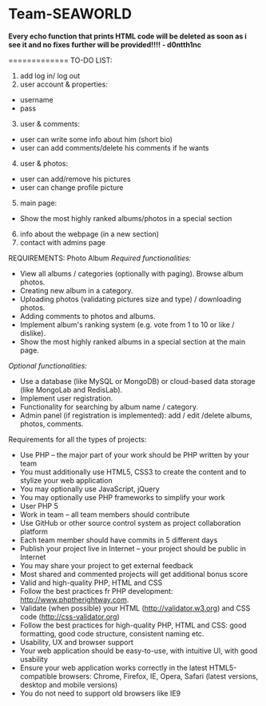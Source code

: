 Team-SEAWORLD
=============

**Every echo function that prints HTML code will be deleted as soon as i see it and
no fixes further will be provided!!!! - d0ntth1nc**

=============
TO-DO LIST:

1. add log in/ log out
2. user account & properties:
 * username
 * pass
3. user & comments:
 * user can write some info about him (short bio)
 * user can add comments/delete his comments if he wants
4. user & photos:
 * user can add/remove his pictures
 * user can change profile picture
5. main page:
 * Show the most highly ranked albums/photos in a special section
6. info about the webpage (in a new section)
7. contact with admins page


REQUIREMENTS:
Photo Album
*Required functionalities:*
* View all albums / categories (optionally with paging). Browse album photos.
* Creating new album in a category.
* Uploading photos (validating pictures size and type) / downloading photos.
* Adding comments to photos and albums.
* Implement album's ranking system (e.g. vote from 1 to 10 or like / dislike).
* Show the most highly ranked albums in a special section at the main page.

*Optional functionalities:*
* Use a database (like MySQL or MongoDB) or cloud-based data storage (like MongoLab and RedisLab).
* Implement user registration.
* Functionality for searching by album name / category.
* Admin panel (if registration is implemented): add / edit /delete albums, photos, comments.

Requirements for all the types of projects:
* Use PHP – the major part of your work should be PHP written by your team
* You must additionally use HTML5, CSS3 to create the content and to stylize your web application
* You may optionally use JavaScript, jQuery
* You may optionally use PHP frameworks to simplify your work
* User PHP 5
* Work in team – all team members should contribute
* Use GitHub or other source control system as project collaboration platform
* Each team member should have commits in 5 different days
* Publish your project live in Internet – your project should be public in Internet
* You may share your project to get external feedback
* Most shared and commented projects will get additional bonus score
* Valid and high-quality PHP, HTML and CSS
* Follow the best practices fr PHP development: http://www.phptherightway.com.
* Validate (when possible) your HTML (http://validator.w3.org) and CSS code (http://css-validator.org)
* Follow the best practices for high-quality PHP, HTML and CSS: good formatting, good code structure, consistent naming etc.
* Usability, UX and browser support
* Your web application should be easy-to-use, with intuitive UI, with good usability
* Ensure your web application works correctly in the latest HTML5-compatible browsers: Chrome, Firefox, IE, Opera, Safari (latest versions, desktop and mobile versions)
* You do not need to support old browsers like IE9
